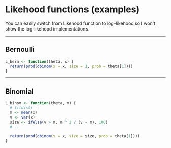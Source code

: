# Likehood functions (examples)

You can easily switch from Likehood function 
to log-likehood so I won't show the log-likehood implementations.

<hr class="sl">

## Bernoulli

```r
L_bern <- function(theta, x) {
  return(prod(dbinom(x = x, size = 1, prob = theta[1])))
}
```

<hr class="sr">

## Binomial

```r
L_binom <- function(theta, x) {
  # fitdistr --
  m <- mean(x)
  v <- var(x)
  size <- ifelse(v > m, m ^ 2 / (v - m), 100)
  # --
  
  return(prod(dbinom(x = x, size = size, prob = theta[1])))
}
```